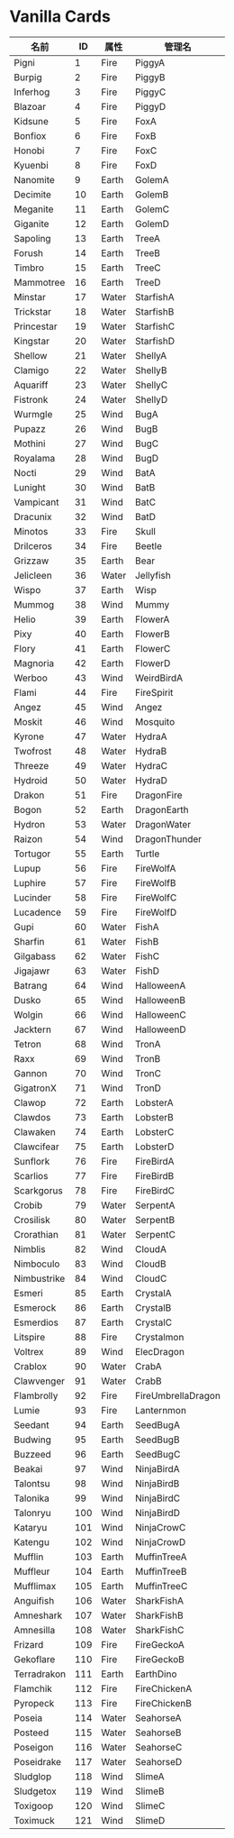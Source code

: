 # Vanilla Cards

| 名前 | ID | 属性 |管理名|
|------|----|----|----|
| Pigni | 1 | Fire | PiggyA |
| Burpig | 2 | Fire | PiggyB |
| Inferhog | 3 | Fire | PiggyC |
| Blazoar | 4 | Fire | PiggyD |
| Kidsune | 5 | Fire | FoxA |
| Bonfiox | 6 | Fire | FoxB |
| Honobi | 7 | Fire | FoxC |
| Kyuenbi | 8 | Fire | FoxD |
| Nanomite | 9 | Earth | GolemA |
| Decimite | 10 | Earth | GolemB |
| Meganite | 11 | Earth | GolemC |
| Giganite | 12 | Earth | GolemD |
| Sapoling | 13 | Earth | TreeA |
| Forush | 14 | Earth | TreeB |
| Timbro | 15 | Earth | TreeC |
| Mammotree | 16 | Earth | TreeD |
| Minstar | 17 | Water | StarfishA |
| Trickstar | 18 | Water | StarfishB |
| Princestar | 19 | Water | StarfishC |
| Kingstar | 20 | Water | StarfishD |
| Shellow | 21 | Water | ShellyA |
| Clamigo | 22 | Water | ShellyB |
| Aquariff | 23 | Water | ShellyC |
| Fistronk | 24 | Water | ShellyD |
| Wurmgle | 25 | Wind | BugA |
| Pupazz | 26 | Wind | BugB |
| Mothini | 27 | Wind | BugC |
| Royalama | 28 | Wind | BugD |
| Nocti | 29 | Wind | BatA |
| Lunight | 30 | Wind | BatB |
| Vampicant | 31 | Wind | BatC |
| Dracunix | 32 | Wind | BatD |
| Minotos | 33 | Fire | Skull |
| Drilceros | 34 | Fire | Beetle |
| Grizzaw | 35 | Earth | Bear |
| Jelicleen | 36 | Water | Jellyfish |
| Wispo | 37 | Earth | Wisp |
| Mummog | 38 | Wind | Mummy |
| Helio | 39 | Earth | FlowerA |
| Pixy | 40 | Earth | FlowerB |
| Flory | 41 | Earth | FlowerC |
| Magnoria | 42 | Earth | FlowerD |
| Werboo | 43 | Wind | WeirdBirdA |
| Flami | 44 | Fire | FireSpirit |
| Angez | 45 | Wind | Angez |
| Moskit | 46 | Wind | Mosquito |
| Kyrone | 47 | Water | HydraA |
| Twofrost | 48 | Water | HydraB |
| Threeze | 49 | Water | HydraC |
| Hydroid | 50 | Water | HydraD |
| Drakon | 51 | Fire | DragonFire |
| Bogon | 52 | Earth | DragonEarth |
| Hydron | 53 | Water | DragonWater |
| Raizon | 54 | Wind | DragonThunder |
| Tortugor | 55 | Earth | Turtle |
| Lupup | 56 | Fire | FireWolfA |
| Luphire | 57 | Fire | FireWolfB |
| Lucinder | 58 | Fire | FireWolfC |
| Lucadence | 59 | Fire | FireWolfD |
| Gupi | 60 | Water | FishA |
| Sharfin | 61 | Water | FishB |
| Gilgabass | 62 | Water | FishC |
| Jigajawr | 63 | Water | FishD |
| Batrang | 64 | Wind | HalloweenA |
| Dusko | 65 | Wind | HalloweenB |
| Wolgin | 66 | Wind | HalloweenC |
| Jacktern | 67 | Wind | HalloweenD |
| Tetron | 68 | Wind | TronA |
| Raxx | 69 | Wind | TronB |
| Gannon | 70 | Wind | TronC |
| GigatronX | 71 | Wind | TronD |
| Clawop | 72 | Earth | LobsterA |
| Clawdos | 73 | Earth | LobsterB |
| Clawaken | 74 | Earth | LobsterC |
| Clawcifear | 75 | Earth | LobsterD |
| Sunflork | 76 | Fire | FireBirdA |
| Scarlios | 77 | Fire | FireBirdB |
| Scarkgorus | 78 | Fire | FireBirdC |
| Crobib | 79 | Water | SerpentA |
| Crosilisk | 80 | Water | SerpentB |
| Crorathian | 81 | Water | SerpentC |
| Nimblis | 82 | Wind | CloudA |
| Nimboculo | 83 | Wind | CloudB |
| Nimbustrike | 84 | Wind | CloudC |
| Esmeri | 85 | Earth | CrystalA |
| Esmerock | 86 | Earth | CrystalB |
| Esmerdios | 87 | Earth | CrystalC |
| Litspire | 88 | Fire | Crystalmon |
| Voltrex | 89 | Wind | ElecDragon |
| Crablox | 90 | Water | CrabA |
| Clawvenger | 91 | Water | CrabB |
| Flambrolly | 92 | Fire | FireUmbrellaDragon
| Lumie | 93 | Fire | Lanternmon |
| Seedant | 94 | Earth | SeedBugA |
| Budwing | 95 | Earth | SeedBugB |
| Buzzeed | 96 | Earth | SeedBugC |
| Beakai | 97 | Wind | NinjaBirdA |
| Talontsu | 98 | Wind | NinjaBirdB |
| Talonika | 99 | Wind | NinjaBirdC |
| Talonryu | 100 | Wind | NinjaBirdD |
| Kataryu | 101 | Wind | NinjaCrowC |
| Katengu | 102 | Wind | NinjaCrowD |
| Mufflin | 103 | Earth | MuffinTreeA |
| Muffleur | 104 | Earth | MuffinTreeB |
| Mufflimax | 105 | Earth | MuffinTreeC |
| Anguifish | 106 | Water | SharkFishA |
| Amneshark | 107 | Water | SharkFishB |
| Amnesilla | 108 | Water | SharkFishC |
| Frizard | 109 | Fire | FireGeckoA |
| Gekoflare | 110 | Fire | FireGeckoB |
| Terradrakon | 111 | Earth | EarthDino |
| Flamchik | 112 | Fire | FireChickenA |
| Pyropeck | 113 | Fire | FireChickenB |
| Poseia | 114 | Water | SeahorseA |
| Posteed | 115 | Water | SeahorseB |
| Poseigon | 116 | Water | SeahorseC |
| Poseidrake | 117 | Water | SeahorseD |
| Sludglop | 118 | Wind | SlimeA |
| Sludgetox | 119 | Wind | SlimeB |
| Toxigoop | 120 | Wind | SlimeC |
| Toximuck | 121 | Wind | SlimeD |
